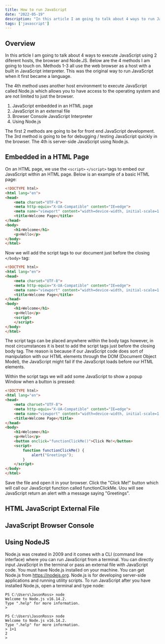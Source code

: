 ```yaml
---
title: How to run JavaScript
date: "2022-05-19"
description: "In this article I am going to talk about 4 ways to run JavaScript for those who are new at JavaScript and want to learn."
tags: ['javascript']
---
```


## Overview

In this article I am going to talk about 4 ways to execute JavaScript using 2 diferent hosts, the browser and Node.JS. Below are the 4 methods I am going to touch on. Methods 1-3 all use the web browser as a host with a built in JavaScript interpreter. This was the original way to run JavaScript when it first became a language.

The 4th method uses another host environment to execute JavaScript called Node.js which allows you to have access to the operating system and are not limited to just the browser.

1. JavaScript embedded in an HTML page
2. JavaScript in an external file
3. Browser Console JavaScript Interpreter
4. Using Node.js

The first 2 methods are going to be for front end JavaScript development. The 3rd method is going to be for debugging / testing JavaScript quickly in the browser. The 4th is server-side JavaScript using Node.js.

## Embedded in a HTML Page

On an HTML page, we use the `<script>` `</script>` tags to embed our JavaScript within an HTML page. Below is an example of a basic HTML page:

```html
<!DOCTYPE html>
<html lang="en">
<head>
    <meta charset="UTF-8">
    <meta http-equiv="X-UA-Compatible" content="IE=edge">
    <meta name="viewport" content="width=device-width, initial-scale=1.0">
    <title>Welcome Page</title>
</head>
<body>
    <h1>Welcome</h1>
    <p>Hello</p>
</body>
</html>
```

Now we will add the script tags to our document just before the closing `</body>` tag:

```html
<!DOCTYPE html>
<html lang="en">
<head>
    <meta charset="UTF-8">
    <meta http-equiv="X-UA-Compatible" content="IE=edge">
    <meta name="viewport" content="width=device-width, initial-scale=1.0">
    <title>Welcome Page</title>
</head>
<body>
    <h1>Welcome</h1>
    <p>Hello</p>
    <script>
    </script>
</body>
</html>
```

The script tags can be placed anywhere within the body tags however, in most circumstances it is best to add the script tags just before the closing body tag. The reason is because if our JavaScript code does sort of manipulation with our HTML elements through the DOM (Document Object Model), the JavaScript might fail if the JavaScript loads before our HTML elements.

Within the script tags we will add some JavaScript to show a popup Window when a button is pressed:

```html
<!DOCTYPE html>
<html lang="en">
<head>
    <meta charset="UTF-8">
    <meta http-equiv="X-UA-Compatible" content="IE=edge">
    <meta name="viewport" content="width=device-width, initial-scale=1.0">
    <title>Welcome Page</title>
</head>
<body>
    <h1>Welcome</h1>
    <p>Hello</p>
    <button onclick="functionClickMe()">Click Me!</button>
    <script>
        function functionClickMe() {
            alert("Greetings");
        } 
    </script>
</body>
</html>
```

Save the file and open it in your browser. Click the "Click Me!" button which will call our JavaScript function called functionClickMe. Uou will see JavaScript return an alert with a message saying "Greetings".

## HTML JavaScript External File

## JavaScript Browser Console

## Using NodeJS

Node.js was created in 2009 and it comes with a CLI (command line interface) where you can run JavaScript from a terminal. You can directly input JavaScript in the terminal or pass an external file with JavaScript code. You must have Node.js installed on your machine. You can get Node.js from https://nodejs.org. Node.js is for developing server-side applications and running utility scripts. To run JavaScript after you have installed Node.js, open a terminal and type node:

```text
PS C:\Users\JasonRoss> node
Welcome to Node.js v16.14.2.
Type ".help" for more information.
>
```

```text
PS C:\Users\JasonRoss> node
Welcome to Node.js v16.14.2.
Type ".help" for more information.
> 1+1
2
>
```

